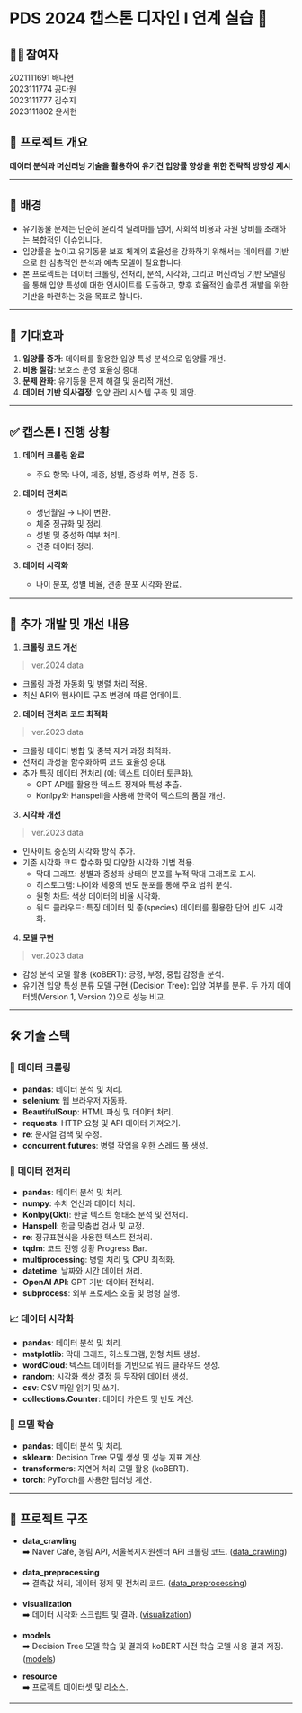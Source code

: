 # **PDS 2024 캡스톤 디자인 I 연계 실습** 🚀

## 👩‍🦰 **참여자**
2021111691 배나현  
2023111774 공다원  
2023111777 김수지  
2023111802 윤서현  



## 📖 **프로젝트 개요**  
**데이터 분석과 머신러닝 기술을 활용하여 유기견 입양률 향상을 위한 전략적 방향성 제시**

---

## 🐾 **배경**  
- 유기동물 문제는 단순히 윤리적 딜레마를 넘어, 사회적 비용과 자원 낭비를 초래하는 복합적인 이슈입니다.  
- 입양률을 높이고 유기동물 보호 체계의 효율성을 강화하기 위해서는 데이터를 기반으로 한 심층적인 분석과 예측 모델이 필요합니다.  
- 본 프로젝트는 데이터 크롤링, 전처리, 분석, 시각화, 그리고 머신러닝 기반 모델링을 통해 입양 특성에 대한 인사이트를 도출하고, 향후 효율적인 솔루션 개발을 위한 기반을 마련하는 것을 목표로 합니다. 

---

## 🌟 기대효과
1. **입양률 증가**: 데이터를 활용한 입양 특성 분석으로 입양률 개선.  
2. **비용 절감**: 보호소 운영 효율성 증대.  
3. **문제 완화**: 유기동물 문제 해결 및 윤리적 개선.  
4. **데이터 기반 의사결정**: 입양 관리 시스템 구축 및 제안.  

---

## ✅ **캡스톤 I 진행 상황**
1. **데이터 크롤링 완료**
   - 주요 항목: 나이, 체중, 성별, 중성화 여부, 견종 등.

2. **데이터 전처리**
   - 생년월일 → 나이 변환.
   - 체중 정규화 및 정리.
   - 성별 및 중성화 여부 처리.
   - 견종 데이터 정리.

3. **데이터 시각화**
   - 나이 분포, 성별 비율, 견종 분포 시각화 완료.

---

## 🔄 **추가 개발 및 개선 내용**
1. **크롤링 코드 개선**
> ver.2024 data
   - 크롤링 과정 자동화 및 병렬 처리 적용.
   - 최신 API와 웹사이트 구조 변경에 따른 업데이트.

  
2. **데이터 전처리 코드 최적화**
> ver.2023 data
   - 크롤링 데이터 병합 및 중복 제거 과정 최적화.
   - 전처리 과정을 함수화하여 코드 효율성 증대.
   - 추가 특징 데이터 전처리 (예: 텍스트 데이터 토큰화).
      - GPT API를 활용한 텍스트 정제와 특성 추출.
      - Konlpy와 Hanspell을 사용해 한국어 텍스트의 품질 개선.
  

3. **시각화 개선**
> ver.2023 data
   - 인사이트 중심의 시각화 방식 추가.
   - 기존 시각화 코드 함수화 및 다양한 시각화 기법 적용.
      - 막대 그래프: 성별과 중성화 상태의 분포를 누적 막대 그래프로 표시.
      - 히스토그램: 나이와 체중의 빈도 분포를 통해 주요 범위 분석.
      - 원형 차트: 색상 데이터의 비율 시각화.
      - 워드 클라우드: 특징 데이터 및 종(species) 데이터를 활용한 단어 빈도 시각화.
  

4. **모델 구현**
> ver.2023 data
   - 감성 분석 모델 활용 (koBERT): 긍정, 부정, 중립 감정을 분석.
   - 유기견 입양 특성 분류 모델 구현 (Decision Tree): 입양 여부를 분류. 두 가지 데이터셋(Version 1, Version 2)으로 성능 비교.

---

## 🛠 **기술 스택**

### 🚀 데이터 크롤링
- **pandas**: 데이터 분석 및 처리.
- **selenium**: 웹 브라우저 자동화.
- **BeautifulSoup**: HTML 파싱 및 데이터 처리.
- **requests**: HTTP 요청 및 API 데이터 가져오기.
- **re**: 문자열 검색 및 수정.
- **concurrent.futures**: 병렬 작업을 위한 스레드 풀 생성.

### 🔧 데이터 전처리
- **pandas**: 데이터 분석 및 처리.
- **numpy**: 수치 연산과 데이터 처리.
- **Konlpy(Okt)**: 한글 텍스트 형태소 분석 및 전처리.
- **Hanspell**: 한글 맞춤법 검사 및 교정.
- **re**: 정규표현식을 사용한 텍스트 전처리.
- **tqdm**: 코드 진행 상황 Progress Bar.
- **multiprocessing**: 병렬 처리 및 CPU 최적화.
- **datetime**: 날짜와 시간 데이터 처리.
- **OpenAI API**: GPT 기반 데이터 전처리.
- **subprocess**: 외부 프로세스 호출 및 명령 실행.

### 📈 데이터 시각화
- **pandas**: 데이터 분석 및 처리.
- **matplotlib**: 막대 그래프, 히스토그램, 원형 차트 생성.
- **wordCloud**: 텍스트 데이터를 기반으로 워드 클라우드 생성.
- **random**: 시각화 색상 결정 등 무작위 데이터 생성.
- **csv**: CSV 파일 읽기 및 쓰기.
- **collections.Counter**: 데이터 카운트 및 빈도 계산.

### 🧠 모델 학습 
- **pandas**: 데이터 분석 및 처리.
- **sklearn**: Decision Tree 모델 생성 및 성능 지표 계산.
- **transformers**: 자연어 처리 모델 활용 (koBERT).
- **torch**: PyTorch를 사용한 딥러닝 계산.

---

## 📂 **프로젝트 구조**
- **data_crawling**  
  ➡️ Naver Cafe, 농림 API, 서울복지지원센터 API 크롤링 코드.
  ([data_crawling](https://github.com/stoney109/PDS_2024_01/blob/main/data_crawling/crawlingNote.md))

- **data_preprocessing**  
  ➡️ 결측값 처리, 데이터 정제 및 전처리 코드.
  ([data_preprocessing](https://github.com/stoney109/PDS_2024_01/blob/main/data_preprocessing/preprocessingNote.md))

- **visualization**  
  ➡️ 데이터 시각화 스크립트 및 결과.
  ([visualization](https://github.com/stoney109/PDS_2024_01/blob/main/visualization/visualizationNote.md))

- **models**  
  ➡️ Decision Tree 모델 학습 및 결과와 koBERT 사전 학습 모델 사용 결과 저장.
  ([models](https://github.com/stoney109/PDS_2024_01/blob/main/models/modelsNote.md))

- **resource**  
  ➡️ 프로젝트 데이터셋 및 리소스.




---

